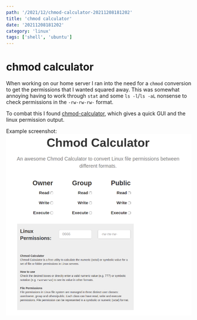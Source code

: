 ```yaml
---
path: '/2021/12/chmod-calculator-20211208181202'
title: 'chmod calculator'
date: '20211208181202'
category: 'linux'
tags: ['shell', 'ubuntu']
---
```


# chmod calculator
When working on our home server I ran into the need for a `chmod` conversion
to get the permissions that I wanted squared away. This was somewhat annoying
having to work through `stat` and some `ls -l`/`ls -aL` nonsense to check permissions
in the `-rw-rw-rw-` format.

To combat this I found [chmod-calculator](https://chmod-calculator.com/), which
gives a quick GUI and the linux permission output.

Example screenshot:
![Screenshot of the Chmod Calculator GUI](./20211208181339-img-1.png)

